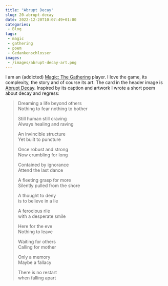 ```yaml
---
title: "Abrupt Decay"
slug: 20-abrupt-decay
date: 2022-12-20T10:07:49+01:00
categories:
 - Blog
tags:
 - magic
 - gathering
 - poem
 - Gedankenschlosser
images:
 - /images/abrupt-decay-art.png
---
```


I am an (addicted) [Magic: The Gathering](https://en.wikipedia.org/wiki/Magic:_The_Gathering) player. I love the game, its complexity, the story and of course its art. The card in the header image is [Abrupt Decay](https://scryfall.com/card/mm3/146/abrupt-decay). Inspired by its caption and artwork I wrote a short poem about decay and regress:

<!--more-->

> Dreaming a life beyond others\
> Nothing to fear nothing to bother
>
> Still human still craving\
> Always healing and raving
>
> An invincible structure\
> Yet built to puncture
>
> Once robust and strong\
> Now crumbling for long
>
> Contained by ignorance\
> Attend the last dance
>
> A fleeting grasp for more\
> Silently pulled from the shore
>
> A thought to deny\
> is to believe in a lie 
>
> A ferocious rile\
> with a desperate smile
>
> Here for the eve\
> Nothing to leave
>
> Waiting for others\
> Calling for mother
>
> Only a memory\
> Maybe a fallacy
>
> There is no restart\
> when falling apart